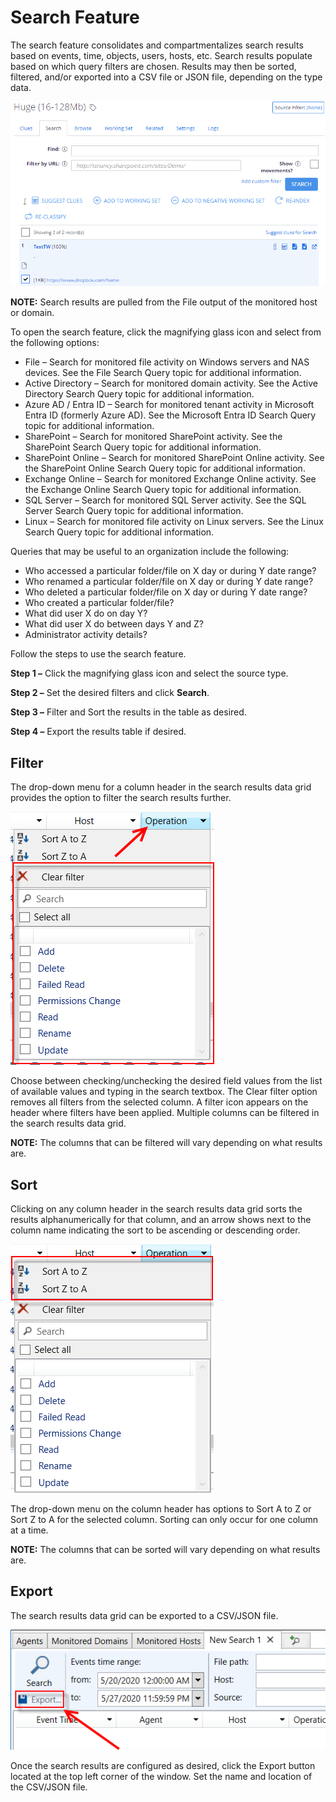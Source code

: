 # Search Feature

The search feature consolidates and compartmentalizes search results based on events, time, objects, users, hosts, etc. Search results populate based on which query filters are chosen. Results may then be sorted, filtered, and/or exported into a CSV file or JSON file, depending on the type data.

![Search Tab](/static/img/product_docs/dataclassification/ndc/admin/taxonomies/searchtab.png)

__NOTE:__ Search results are pulled from the File output of the monitored host or domain.

To open the search feature, click the magnifying glass icon and select from the following options:

- File – Search for monitored file activity on Windows servers and NAS devices. See the File Search Query topic for additional information.
- Active Directory – Search for monitored domain activity. See the Active Directory Search Query topic for additional information.
- Azure AD / Entra ID – Search for monitored tenant activity in Microsoft Entra ID (formerly Azure AD). See the Microsoft Entra ID Search Query topic for additional information.
- SharePoint – Search for monitored SharePoint activity. See the SharePoint Search Query topic for additional information.
- SharePoint Online – Search for monitored SharePoint Online activity. See the SharePoint Online Search Query topic for additional information.
- Exchange Online – Search for monitored Exchange Online activity. See the Exchange Online Search Query topic for additional information.
- SQL Server – Search for monitored SQL Server activity. See the SQL Server Search Query topic for additional information.
- Linux – Search for monitored file activity on Linux servers. See the Linux Search Query topic for additional information.

Queries that may be useful to an organization include the following:

- Who accessed a particular folder/file on X day or during Y date range?
- Who renamed a particular folder/file on X day or during Y date range?
- Who deleted a particular folder/file on X day or during Y date range?
- Who created a particular folder/file?
- What did user X do on day Y?
- What did user X do between days Y and Z?
- Administrator activity details?

Follow the steps to use the search feature.

__Step 1 –__ Click the magnifying glass icon and select the source type.

__Step 2 –__ Set the desired filters and click __Search__.

__Step 3 –__ Filter and Sort the results in the table as desired.

__Step 4 –__ Export the results table if desired.

## Filter

The drop-down menu for a column header in the search results data grid provides the option to filter the search results further.

![Operations Filter Dropdown Menu](/static/img/product_docs/activitymonitor/activitymonitor/admin/search/operationssdropdownfiltermenu.png)

Choose between checking/unchecking the desired field values from the list of available values and typing in the search textbox. The Clear filter option removes all filters from the selected column. A filter icon appears on the header where filters have been applied. Multiple columns can be filtered in the search results data grid.

__NOTE:__ The columns that can be filtered will vary depending on what results are.

## Sort

Clicking on any column header in the search results data grid sorts the results alphanumerically for that column, and an arrow shows next to the column name indicating the sort to be ascending or descending order.

![Sort Options](/static/img/product_docs/activitymonitor/activitymonitor/admin/search/sort.png)

The drop-down menu on the column header has options to Sort A to Z or Sort Z to A for the selected column. Sorting can only occur for one column at a time.

__NOTE:__ The columns that can be sorted will vary depending on what results are.

## Export

The search results data grid can be exported to a CSV/JSON file.

![Export Button](/static/img/product_docs/activitymonitor/activitymonitor/admin/search/exportbutton.png)

Once the search results are configured as desired, click the Export button located at the top left corner of the window. Set the name and location of the CSV/JSON file.
